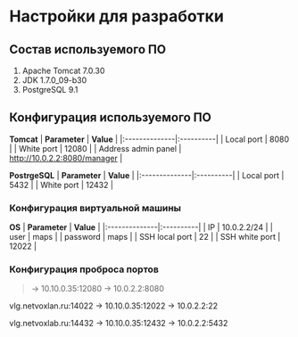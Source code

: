 # Настройки для разработки #

## Состав используемого ПО ##

  1. Apache Tomcat 7.0.30
  1. JDK 1.7.0\_09-b30
  1. PostgreSQL 9.1

## Конфигурация используемого ПО ##

**Tomcat**
| **Parameter** | **Value** |
|:--------------|:----------|
| Local port | 8080 |
| White port | 12080 |
| Address admin panel | http://10.0.2.2:8080/manager |

**PostrgeSQL**
| **Parameter** | **Value** |
|:--------------|:----------|
| Local port | 5432 |
| White port | 12432 |

### Конфигурация виртуальной машины ###

**OS**
| **Parameter** | **Value** |
|:--------------|:----------|
| IP | 10.0.2.2/24 |
| user | maps |
| password | maps |
| SSH local port | 22 |
| SSH white port | 12022 |


### Конфигурация проброса портов ###

> -> 10.10.0.35:12080 -> 10.0.2.2:8080

vlg.netvoxlan.ru:14022 -> 10.10.0.35:12022 -> 10.0.2.2:22

vlg.netvoxlab.ru:14432 -> 10.10.0.35:12432 -> 10.0.2.2:5432